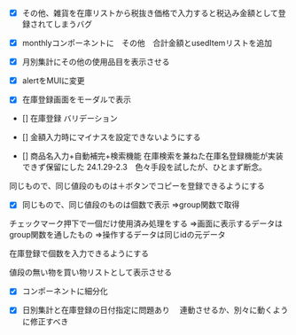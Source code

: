 - [x] その他、雑貨を在庫リストから税抜き価格で入力すると税込み金額として登録されてしまうバグ

- [x] monthlyコンポーネントに　その他　合計金額とusedItemリストを追加

- [x] 月別集計にその他の使用品目を表示させる

- [x] alertをMUIに変更

- [x] 在庫登録画面をモーダルで表示

- [] 在庫登録 バリデーション
- [] 金額入力時にマイナスを設定できないようにする

- [] 商品名入力+自動補完+検索機能
  在庫検索を兼ねた在庫名登録機能が実装できず保留にした
  24.1.29-2.3　色々手段を試したが、ひとまず断念。

同じもので、同じ値段のものは＋ボタンでコピーを登録できるようにする

- [x] 同じもので、同じ値段のものは個数で表示
⇒group関数で取得

チェックマーク押下で一個だけ使用済み処理をする
⇒画面に表示するデータはgroup関数を通したもの
⇒操作するデータは同じidの元データ


在庫登録で個数を入力できるようにする


値段の無い物を買い物リストとして表示させる


- [x] コンポーネントに細分化

- [x] 日別集計と在庫登録の日付指定に問題あり
　連動させるか、別々に動くように修正すべき
